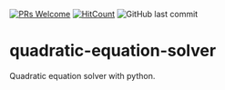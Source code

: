 [![PRs Welcome](https://img.shields.io/badge/PRs-welcome-brightgreen.svg?style=flat-square)](http://makeapullrequest.com)
[![HitCount](http://hits.dwyl.io/nulLeeKH/quadratic-equation-solver.svg)](http://hits.dwyl.io/nulLeeKH/quadratic-equation-solver)
![GitHub last commit](https://img.shields.io/github/last-commit/nulLeeKH/quadratic-equation-solver.svg)

# quadratic-equation-solver
Quadratic equation solver with python.

